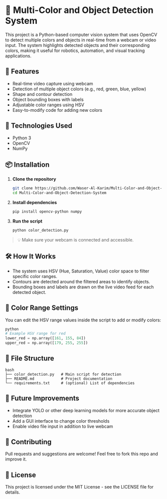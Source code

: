 # 🎯 Multi-Color and Object Detection System

This project is a Python-based computer vision system that uses OpenCV to detect multiple colors and objects in real-time from a webcam or video input. The system highlights detected objects and their corresponding colors, making it useful for robotics, automation, and visual tracking applications.

## 🧠 Features

- Real-time video capture using webcam
- Detection of multiple object colors (e.g., red, green, blue, yellow)
- Shape and contour detection
- Object bounding boxes with labels
- Adjustable color ranges using HSV
- Easy-to-modify code for adding new colors

## 🧰 Technologies Used

- Python 3
- OpenCV
- NumPy

## 📦 Installation

1. **Clone the repository**
   ```bash
   git clone https://github.com/Waser-Al-Karim/Multi-Color-and-Object-Detection-System.git
   cd Multi-Color-and-Object-Detection-System
   ```
1. **Install dependencies**
    
    ```bash
    pip install opencv-python numpy
    
    ```
    
2. **Run the script**
    
    ```bash
    python color_detection.py
    ```
    

> 💡 Make sure your webcam is connected and accessible.
> 

## 🛠 How It Works

- The system uses HSV (Hue, Saturation, Value) color space to filter specific color ranges.
- Contours are detected around the filtered areas to identify objects.
- Bounding boxes and labels are drawn on the live video feed for each detected object.

## 🧪 Color Range Settings

You can edit the HSV range values inside the script to add or modify colors:

```python
python
# Example HSV range for red
lower_red = np.array([161, 155, 84])
upper_red = np.array([179, 255, 255])

```

## 📁 File Structure

```
bash
├── color_detection.py   # Main script for detection
├── README.md            # Project documentation
└── requirements.txt     # (optional) List of dependencies

```

## 🚀 Future Improvements

- Integrate YOLO or other deep learning models for more accurate object detection
- Add a GUI interface to change color thresholds
- Enable video file input in addition to live webcam

## 🤝 Contributing

Pull requests and suggestions are welcome! Feel free to fork this repo and improve it.

## 📜 License

This project is licensed under the MIT License - see the LICENSE file for details.
